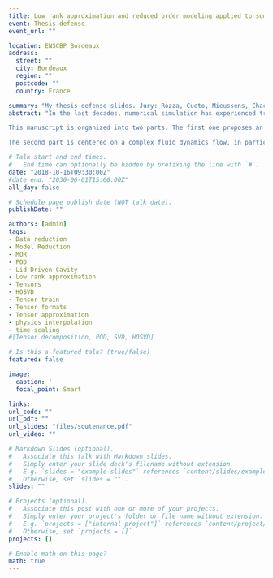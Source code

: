 ```yaml
---
title: Low rank approximation and reduced order modeling applied to some fluid dynamics problems
event: Thesis defense
event_url: ""

location: ENSCBP Bordeaux
address:
  street: ""
  city: Bordeaux
  region: ""
  postcode: ""
  country: France

summary: "My thesis defense slides. Jury: Rozza, Cueto, Mieussens, Chacon, Azaiez, Beringhier, Rubino, Sengupta."
abstract: "In the last decades, numerical simulation has experienced tremendous improvements driven by massive growth of computing power. Exascale computing has been achieved this year and will allow solving ever more complex problems. But such large systems produce colossal amounts of data which leads to its own difficulties. Moreover, many engineering problems such as multiphysics or optimisation and control, require far more power that any computer architecture could achieve within the current scientific computing paradigm. In this thesis, we propose to shift the paradigm in order to break the curse of dimensionality by introducing decomposition and building reduced order models (ROM) for complex fluid flows.</br>

This manuscript is organized into two parts. The first one proposes an extended review of data reduction techniques and intends to bridge between applied mathematics community and the computational mechanics one. Thus, founding bivariate separation is studied, including discussions on the equivalence of proper orthogonal decomposition (POD, continuous framework) and singular value decomposition (SVD, discrete matrices). Then a wide review of tensor formats and their approximation is proposed. Such work has already been provided in the literature but either on separate papers or into a purely applied mathematics framework. Here, we offer to the data enthusiast scientist a comparison of Canonical, Tucker, Hierarchical and Tensor train formats including their approximation algorithms. Their relative benefits are studied both theoretically and numerically thanks to the python library `pydecomp` that was developed during this thesis. A careful analysis of the link between continuous and discrete methods is performed. Finally, we conclude that for most applications ST-HOSVD is best when the number of dimensions $d$ lower than four and TT-SVD (or their POD equivalent) when $d$ grows larger.</br>

The second part is centered on a complex fluid dynamics flow, in particular the singular lid driven cavity at high Reynolds number. This flow exhibits a series of Hopf bifurcation which are known to be hard to capture accurately which is why a detailed analysis was performed both with classical tools and POD. Once this flow has been characterized, *time-scaling*, a new *``physics based''* interpolation ROM is presented on internal and external flows. This methods gives encouraging results while excluding recent advanced developments in the area such as EIM or Grassmann manifold interpolation."

# Talk start and end times.
#   End time can optionally be hidden by prefixing the line with `#`.
date: "2018-10-16T09:30:00Z"
#date_end: "2030-06-01T15:00:00Z"
all_day: false

# Schedule page publish date (NOT talk date).
publishDate: ""

authors: [admin]
tags:
- Data reduction
- Model Reduction
- MOR
- POD
- Lid Driven Cavity
- Low rank approximation
- Tensors
- HOSVD
- Tensor train
- Tensor formats
- Tensor approximation
- physics interpolation
- time-scaling
#[Tensor decomposition, POD, SVD, HOSVD]

# Is this a featured talk? (true/false)
featured: false

image:
  caption: ''
  focal_point: Smart

links:
url_code: ""
url_pdf: ""
url_slides: "files/soutenance.pdf"
url_video: ""

# Markdown Slides (optional).
#   Associate this talk with Markdown slides.
#   Simply enter your slide deck's filename without extension.
#   E.g. `slides = "example-slides"` references `content/slides/example-slides.md`.
#   Otherwise, set `slides = ""`.
slides: ""

# Projects (optional).
#   Associate this post with one or more of your projects.
#   Simply enter your project's folder or file name without extension.
#   E.g. `projects = ["internal-project"]` references `content/project/deep-learning/index.md`.
#   Otherwise, set `projects = []`.
projects: []

# Enable math on this page?
math: true
---
```

